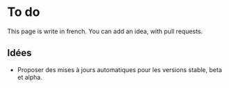 # To do
This page is write in french. You can add an idea, with pull requests.

## Idées
- Proposer des mises à jours automatiques pour les versions stable, beta et alpha.

